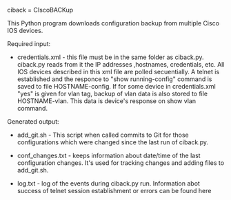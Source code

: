 ciback = CIscoBACKup

This Python program downloads configuration backup from multiple Cisco IOS devices.

Required input:
  - credentials.xml - this file must be in the same folder as ciback.py. ciback.py reads from it the IP addresses ,hostnames, credentials, etc. All IOS devices described in this xml file are polled secuentially. A telnet is established  and the responce to "show running-config" command is saved to file HOSTNAME-config. If for some device in credentials.xml  "yes" is given for vlan tag, backup of vlan data is also stored to file HOSTNAME-vlan. This data is device's response on show vlan command.
 
Generated output:
  - add_git.sh -  This script when called commits to  Git for those configurations which were changed since the last run of ciback.py.

  - conf_changes.txt - keeps information about date/time of the last configuration changes. It's used for tracking changes and adding files to add_git.sh.

  - log.txt - log of the events during ciback.py run. Information abot success of telnet session establishment or errors can be found here
